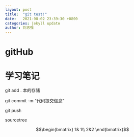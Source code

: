 ```yaml
---
layout: post
title:  "git test!"
date:   2021-08-02 23:39:30 +0800
categories: jekyll update
author: 刘志强
---
```


# gitHub

# 学习笔记

git add . 本的存储

git commit -m "代码提交信息"

git push

sourcetree

$$\begin{bmatrix}
  1& 1\\
  2&2
\end{bmatrix}$$

